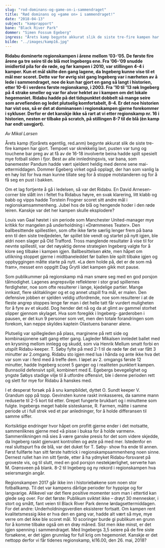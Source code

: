 ```yaml
---
slug: "rod-dominans-og-game-on-i-sammendraget"
title: "Rød dominans og «game on» i sammendraget!"
date: "2018-04-13"
subject: "kamprapport"
bane: "Black River Park"
dommer: "Simen Fossum Egeberg"
ingress: "Årets kamp begynte akkurat slik de siste tre-fire kampen har gjort. Tempoet var skrekkelig lavt, pusten var tung og touchene bar preg av at få av de 16-18 involverte beina hadde spilt spesielt mye fotball siden i fjor. Best av alle innledningsvis, var bana, som banemester Pandum hadde vært sjeldent heldig med denne sene mai-ettermiddagen. Dommer Egeberg virket også opplagt, der han som vanlig la en høy list for hva man kunne tillate seg for å stoppe motstanderen og for å få seg en pust i bakken."
bilde: "../images/kamp16.jpg"
---
```


**Ridabu dominerte regionskampen i årene mellom ’03-’05. De første fire årene ga tre seire til de blå mot Ingebergs ene. Fra ’06-’09 snudde imidlertid pila for de røde, og før kampen i 2010, var stillingen 4-4 i kamper. Kun et mål skilte den gang lagene, da Ingeberg kunne vise til et mål mer scoret. Dette var for øvrig sist gang Ingeberg var i nærheten av å lede i sammendraget, noe de kun har gjort en gang så langt i historien, etter 10-6 i verdens første regionskamp, i 2003. Fra ’10 til ’13 røk Ingeberg på 4 strake smeller og var for alvor hektet av i kampen om det lokale hegemoniet. Ridabu hadde på det tidspunktet dobbelt så mange seire som arvefienden og ledet plutselig komfortabelt, 8-4. Er det noe historien har vist oss, så er det at dominansen i regionskampen gjerne forekommer i sykluser. Derfor er det kanskje ikke så rart at vi etter regionskamp nr. 16 i historien, nesten er tilbake på scratch, på stillingen 8-7 til de blå (èn kamp har endt uavgjort).**

*Av Mikal Larsen*

Årets kamp (fjorårets egentlig, red.anm) begynte akkurat slik de siste tre-fire kampen har gjort. Tempoet var skrekkelig lavt, pusten var tung og touchene bar preg av at få av de 16-18 involverte beina hadde spilt spesielt mye fotball siden i fjor. Best av alle innledningsvis, var bana, som banemester Pandum hadde vært sjeldent heldig med denne sene mai-ettermiddagen. Dommer Egeberg virket også opplagt, der han som vanlig la en høy list for hva man kunne tillate seg for å stoppe motstanderen og for å få seg en pust i bakken.

Om et lag fortjente å gå i ledelsen, så var det Ridabu. En David Arnesen-corner ble slått inn i feltet fra Ridabus høyre, en svak klarering, litt klabb og babb og vipps hadde Torstein Frogner scoret sitt andre mål i regionskamsammenheng. Jubel hos de blå og hengende hoder i den røde leiren. Kanskje var det her kampen skulle eksplodere?

Louis van Gaal høstet i sin periode som Manchester United-manager mye kritikk for mangelen på underholdning i «Drømmenes Teater». Den ballbesittende spillestilen, som ofte ikke førte særlig lenger frem på bana enn til den siste tredjedelen, før spillet ble vendt og startet på nytt igjen, ble aldri noen slager på Old Trafford. Tross manglende resultater å vise til for nevnte spillestil, var det nøyaktig denne strategien Ingeberg valgte for å klore seg tilbake i kampen igjen. Ballbesittelsen økte, men håpet om utlikning stoppet gjerne i midtbaneleddet før ballen ble spilt tilbake igjen og oppbyggingen måtte starte på nytt. «La dem holde på, det er de som må fram», messet enn oppgitt Dag Grytli idet kampen gikk mot pause.

Som publikummer på regionskamp må man smøre seg med en god porsjon tålmodighet. Lagenes angrepsvilje reflekterer i stor grad spillernes ferdigheter, noe som ofte resulterer i lange, kjedelige partier. Mange innkast, flere sklitaklinger og et og annet utspill fra mål, er malen. Den defensive jobben er sjelden veldig utfordrende, noe som resulterer i at de fleste angrep stoppes lenge før man i det helle tatt får vurdert muligheten for å fyre av et skudd. Dog hender det nå og da at glimt av gammel storhet slipper gjennom skylaget. Hva som foregikk i Ingeberg- garderoben i pausen, er det kun 9 personer som vet, men den totale forandringen som forekom, kan neppe skyldes kaptein Olastuens bananer alene.

Plutselig var spillegleden på plass, marginene på rett side og kombinasjonene satt gang etter gang. Lagleder Mikalsen innledet ballet med en krysning mellom innlegg og skudd, som via Henrik Mellum smatt forbi en utspilt Ridabu-keeper. T. Søby fylte på med 2-1 til de røde før det var fått 3 minutter av 2.omgang. Ridabu sto igjen med lua i hånda og ante ikke hva det var som var i ferd med å treffe dem. I løpet av 2. omgangs første 12 minutter, hadde Ingeberg scoret 5 ganger og i realiteten punktert kampen. Bunnsolid defensivt spill, kombinert med E. Egebergs bevegelighet og yngste Søbys stadige vilje til å utfordre offensivt, ble i denne perioden rett og slett for mye for Ridabu å hanskes med.

I et desperat forsøk på å snu kampbildet, dyttet O. Sundt keeper V. Grandum opp på topp. Gevinsten kunne raskt innkasseres, da samme mann reduserte til 2-5 kort tid etter. Grepet fungerte brukbart og i minuttene som fulgte. Ingebergs meget habile sisteskanse, R. Farmen, måtte i samme periode ut i full strek ved et par anledninger, for å holde differansen til samme siffer.

Kortsiktige endringer hvor håpet om profitt gjerne ender i det motsatte, sammenliknes gjerne med «å pisse i buksa for å holde varmen». Sammenlikningen må sies å være ganske presis for det som videre skjedde, da Ingeberg raskt gjenvant kontrollen og øste på med mer. Istedenfor en real sluttspurt fra de blå, var det duket for T. Søby- show fra ende til annen. Først fullførte han sitt første hattrick i regionskampsammenheng noen sinne. Dernest rullet han inn sitt fjerde, etter å ha ydmyket Ridabu-forsvaret på groveste vis, og til slutt, med en god porsjon nestekjærlighet, serverte han M. Grønsveen på blank. 8-2 til Ingeberg og ny rekord i regionskampen hva seiersmargin angår.

Regionskampen 2017 går ikke inn i historiebøkene som noen stor fotballkamp. Til det var kampens dårlige perioder for hyppige og for langvarige. Allikevel var det flere positive momenter som man i ettertid kan glede seg over. For det første: Publikum sviktet ikke – drøyt 30 mennesker, i stort og smått, fant veien til Black River Park denne lørdagsettermiddagen. For det andre: Underholdningsverdien eksisterer fortsatt. Om kampen rent kvalitetsmessig ikke er hva den en gang var, hadde alt vært så mye, mye verre om det ikke ble scoret mål. 10 scoringer burde gi publikum en grunn for å komme tilbake også om en drøy måned. Sist men ikke minst, er det igjen spenning i sammendraget. Med Ingebergs 3,5 seiere på de fire siste forsøkene, er det igjen grunnlag for full krig om hegemoniet. Kanskje er det nettopp derfor vi får tidenes regionskamp, kl16.00, den 26. mai, 2018?